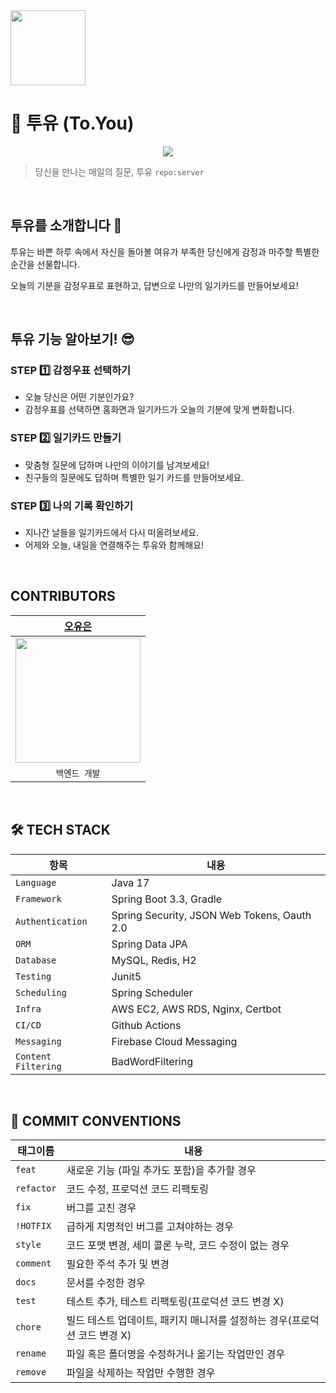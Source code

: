 <img src="https://github.com/user-attachments/assets/80afd469-575a-406e-abad-9feb51a54c1f" width=120 />

# 📮 투유 (To.You)
<p align="center"><img src="https://github.com/user-attachments/assets/d51d6718-a294-4117-b958-844d4ba39020"></p>

> 당신을 만나는 매일의 질문, 투유 `repo:server`

<br>

## 투유를 소개합니다 🙂

투유는 바쁜 하루 속에서 자신을 돌아볼 여유가 부족한 당신에게 감정과 마주할 특별한 순간을 선물합니다.

오늘의 기분을 감정우표로 표현하고, 답변으로 나만의 일기카드를 만들어보세요!

<br>

## 투유 기능 알아보기! 😎
### STEP 1️⃣ 감정우표 선택하기

- 오늘 당신은 어떤 기분인가요?
- 감정우표를 선택하면 홈화면과 일기카드가 오늘의 기분에 맞게 변화합니다.

### STEP 2️⃣ 일기카드 만들기

- 맞춤형 질문에 답하며 나만의 이야기를 남겨보세요!
- 친구들의 질문에도 답하며 특별한 일기 카드를 만들어보세요.

### STEP 3️⃣ 나의 기록 확인하기

- 지나간 날들을 일기카드에서 다시 떠올려보세요.
- 어제와 오늘, 내일을 연결해주는 투유와 함께해요!

<br>

## CONTRIBUTORS
| <div align="center"><a href="https://github.com/yueunfive">오유은</a></div> |
| :---------------------------: |
| [<img src="https://github.com/yueunfive.png" width="200" height="200">](https://github.com/yueunfive) |
|     `백엔드 개발`     |

<br>

## 🛠️ TECH STACK
| 항목                 | 내용                                              |
| ------------------- | ------------------------------------------------ |
| `Language`          | Java 17                                          |
| `Framework`         | Spring Boot 3.3, Gradle                          |
| `Authentication`    | Spring Security, JSON Web Tokens, Oauth 2.0      |
| `ORM`               | Spring Data JPA                                  |
| `Database`          | MySQL, Redis, H2                                 |
| `Testing`           | Junit5                                           |
| `Scheduling`        | Spring Scheduler                                 |
| `Infra`             | AWS EC2, AWS RDS, Nginx, Certbot                 |
| `CI/CD`             | Github Actions                                   |
| `Messaging`         | Firebase Cloud Messaging                         |
| `Content Filtering` | BadWordFiltering                                 |

<br>

## 📃 COMMIT CONVENTIONS
| 태그이름   | 내용                                                                      |
| ---------- | ------------------------------------------------------------------------- |
| `feat`     | 새로운 기능 (파일 추가도 포함)을 추가할 경우                              |
| `refactor` | 코드 수정, 프로덕션 코드 리팩토링                                                    |
| `fix `     | 버그를 고친 경우                                                          |
| `!HOTFIX`  | 급하게 치명적인 버그를 고쳐야하는 경우                                    |
| `style`    | 코드 포맷 변경, 세미 콜론 누락, 코드 수정이 없는 경우                     |
| `comment`  | 필요한 주석 추가 및 변경                                                  |
| `docs`     | 문서를 수정한 경우                                                        |
| `test`     | 테스트 추가, 테스트 리팩토링(프로덕션 코드 변경 X)                        |
| `chore`    | 빌드 테스트 업데이트, 패키지 매니저를 설정하는 경우(프로덕션 코드 변경 X) |
| `rename`   | 파일 혹은 폴더명을 수정하거나 옮기는 작업만인 경우                        |
| `remove`   | 파일을 삭제하는 작업만 수행한 경우                                        |
